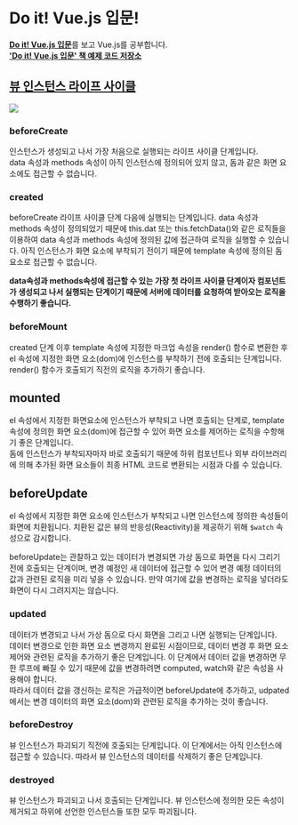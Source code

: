 # Do it! Vue.js 입문!
[**Do it! Vue.js 입문**](http://www.yes24.com/Product/Goods/58206961)를 보고 Vue.js를 공부합니다.  
[**'Do it! Vue.js 입문' 책 예제 코드 저장소**](https://github.com/joshua1988/doit-vuejs)

## [뷰 인스턴스 라이프 사이클](https://kr.vuejs.org/v2/guide/instance.html)

![](https://kr.vuejs.org/images/lifecycle.png)

### beforeCreate
인스턴스가 생성되고 나서 가장 처음으로 실행되는 라이프 사이클 단계입니다.  
data 속성과 methods 속성이 아직 인스턴스에 정의되어 있지 않고, 돔과 같은 화면 요소에도 접근할 수 없습니다.

### created
beforeCreate 라이프 사이클 단계 다음에 실행되는 단계입니다. data 속성과 methods 속성이 정의되었기 때문에 this.dat 또는 this.fetchData()와 같은 로직들을 이용하여 data 속성과 methods 속성에 정의된 값에 접근하여 로직을 실행할 수 있습니다. 아직 인스턴스가 화면 요소에 부착되기 전이기 때문에 template 속성에 정의된 돔 요소로 접근할 수 없습니다.

**data속성과 methods속성에 접근할 수 있는 가장 첫 라이프 사이클 단계이자 컴포넌트가 생성되고 나서 실행되는 단계이기 때문에 서버에 데이터를 요청하여 받아오는 로직을 수행하기 좋습니다.**

### beforeMount
created 단계 이후 template 속성에 지정한 마크업 속성을 render() 함수로 변환한 후 el 속성에 지정한 화면 요소(dom)에 인스턴스를 부착하기 전에 호출되는 단계입니다. render() 함수가 호출되기 직전의 로직을 추가하기 좋습니다.

## mounted
el 속성에서 지정한 화면요소에 인스턴스가 부착되고 나면 호출되는 단계로, template 속성에 정의한 화면 요소(dom)에 접근할 수 있어 화면 요소를 제어하는 로직을 수항해기 좋은 단계입니다.  
돔에 인스턴스가 부착되자마자 바로 호출되기 때문에 하위 컴포넌트나 외부 라이브러리에 의해 추가된 화면 요소들이 최종 HTML 코드로 변환되는 시점과 다를 수 있습니다.

## beforeUpdate
el 속성에서 지정한 화면 요소에 인스턴스가 부착되고 나면 인스턴스에 정의한 속성들이 화면에 치환됩니다. 치환된 값은 뷰의 반응성(Reactivity)을 제공하기 위해 ```$watch``` 속성으로 감시합니다.

beforeUpdate는 관찰하고 있는 데이터가 변경되면 가상 돔으로 화면을 다시 그리기 전에 호출되는 단계이며, 변경 예정인 새 데이터에 접근할 수 있어 변경 예정 데이터의 값과 관련된 로직을 미리 넣을 수 있습니다.  만약 여기에 값을 변경하는 로직을 넣더라도 화면이 다시 그려지지는 않습니다.

### updated
데이터가 변경되고 나서 가상 돔으로 다시 화면을 그리고 나면 실행되는 단계입니다.  
데이터 변경으로 인한 화면 요소 변경까지 완료된 시점이므로, 데이터 변경 후 화면 요소 제어와 관련된 로직을 추가하기 좋은 단계입니다. 이 단계에서 데이터 값을 변경하면 무한 루프에 빠질 수 있기 때문에 값을 변경하려면 computed, watch와 같은 속성을 사용해야 합니다.  
따라서 데이터 값을 갱신하는 로직은 가급적이면 beforeUpdate에 추가하고, udpated에서는 변경 데이터의 화면 요소(dom)와 관련된 로직을 추가하는 것이 좋습니다.

### beforeDestroy
뷰 인스턴스가 파괴되기 직전에 호출되는 단계입니다. 이 단계에서는 아직 인스턴스에 접근할 수 있습니다. 따라서 뷰 인스턴스의 데이터를 삭제하기 좋은 단계입니다.

### destroyed
뷰 인스턴스가 파괴되고 나서 호출되는 단계입니다. 뷰 인스턴스에 정의한 모든 속성이 제거되고 하위에 선언한 인스턴스들 또한 모두 파괴됩니다.
